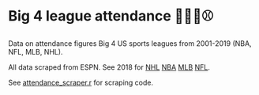 # Big 4 league attendance 🏒🏀🏈⚾

Data on attendance figures Big 4 US sports leagues from 2001-2019 (NBA, NFL, MLB, NHL). 

All data scraped from ESPN. See 2018 for [NHL](http://www.espn.com/nhl/attendance/_/year/2018) [NBA](http://www.espn.com/nba/attendance/_/year/2018) [MLB](http://www.espn.com/mlb/attendance/_/year/2018) [NFL](http://www.espn.com/nfl/attendance/_/year/2018).

See [attendance_scraper.r]('attendance_scraper.r') for scraping code.
